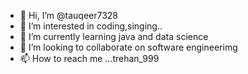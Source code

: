 - 👋 Hi, I’m @tauqeer7328
- 👀 I’m interested in coding,singing..
- 🌱 I’m currently learning java and data science
- 💞️ I’m looking to collaborate on software engineerimg
- 📫 How to reach me ...trehan_999

<!---
tauqeer7328/tauqeer7328 is a ✨ special ✨ repository because its `README.md` (this file) appears on your GitHub profile.
You can click the Preview link to take a look at your changes.
--->
